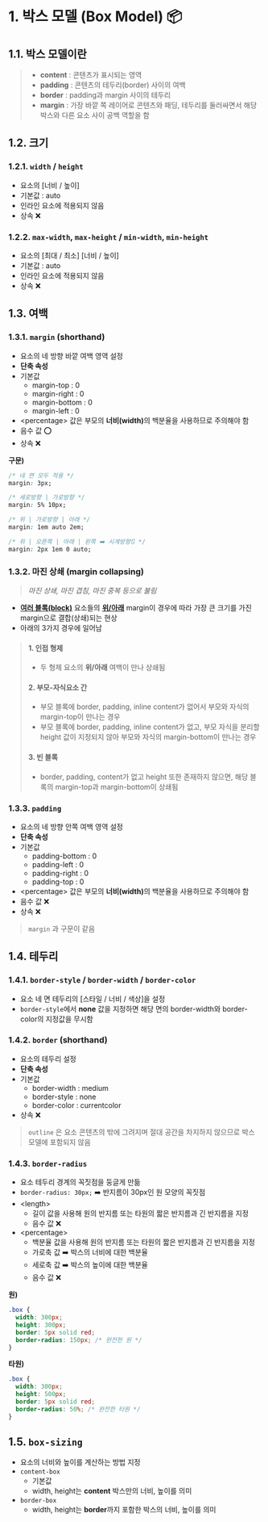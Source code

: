 # 1. 박스 모델 (Box Model) 📦
## 1.1. 박스 모델이란
 > - **content** : 콘텐츠가 표시되는 영역
 > - **padding** : 콘텐츠의 테두리(border) 사이의 여백
 > - **border** : padding과 margin 사이의 테두리
 > - **margin** : 가장 바깥 쪽 레이어로 콘텐츠와 패딩, 테두리를 둘러싸면서 해당 박스와 다른 요소 사이 공백 역할을 함

## 1.2. 크기
### 1.2.1. `width` / `height`
 - 요소의 [너비 / 높이]
 - 기본값 : auto
 - 인라인 요소에 적용되지 않음
 - 상속 ❌

### 1.2.2. `max-width`, `max-height` / `min-width`, `min-height`
 - 요소의 [최대 / 최소] [너비 / 높이]
 - 기본값 : auto
 - 인라인 요소에 적용되지 않음
 - 상속 ❌

## 1.3. 여백
### 1.3.1. `margin` (shorthand)
 * 요소의 네 방향 바깥 여백 영역 설정
 * **단축 속성**
 * 기본값
   - margin-top : 0
   - margin-right : 0
   - margin-bottom : 0
   - margin-left : 0
 * \<percentage> 값은 부모의 <b>너비(width)</b>의 백분율을 사용하므로 주의해야 함
 * 음수 값 ⭕️
 * 상속 ❌

**구문)**
```css
/* 네 면 모두 적용 */
margin: 3px;

/* 세로방향 | 가로방향 */
margin: 5% 10px;

/* 위 | 가로방향 | 아래 */
margin: 1em auto 2em;

/* 위 | 오른쪽 | 아래 | 왼쪽 ➡️ 시계방향🔃 */
margin: 2px 1em 0 auto;
```

### 1.3.2. 마진 상쇄 (margin collapsing)
 > *마진 상쇄, 마진 겹침, 마진 중복 등으로 불림*

 - **<u>여러 블록(block)</u>** 요소들의 **<u>위/아래</u>** margin이 경우에 따라 가장 큰 크기를 가진 margin으로 결합(상쇄)되는 현상
 - 아래의 3가지 경우에 일어남

 > #### 1. 인접 형제
 >  - 두 형제 요소의 **위/아래** 여백이 만나 상쇄됨
 > #### 2. 부모-자식요소 간
 >  - 부모 블록에 border, padding, inline content가 없어서 부모와 자식의 margin-top이 만나는 경우
 >  - 부모 블록에 border, padding, inline content가 없고, 부모 자식을 분리할 height 값이 지정되지 않아 부모와 자식의 margin-bottom이 만나는 경우 
 > #### 3. 빈 블록
 >  - border, padding, content가 없고 height 또한 존재하지 않으면, 해당 블록의 margin-top과 margin-bottom이 상쇄됨

### 1.3.3. `padding`
 * 요소의 네 방향 안쪽 여백 영역 설정
 * **단축 속성**
 * 기본값
   - padding-bottom : 0
   - padding-left : 0
   - padding-right : 0
   - padding-top : 0
 * \<percentage> 값은 부모의 <b>너비(width)</b>의 백분율을 사용하므로 주의해야 함
 * 음수 값 ❌
 * 상속 ❌

> `margin` 과 구문이 같음

## 1.4. 테두리
### 1.4.1. `border-style` / `border-width` / `border-color`
 - 요소 네 면 테두리의 [스타일 / 너비 / 색상]을 설정
 - `border-style`에서 **none** 값을 지정하면 해당 면의 border-width와 border-color의 지정값을 무시함

### 1.4.2. `border` (shorthand)
 * 요소의 테두리 설정
 * **단축 속성**
 * 기본값
   - border-width : medium
   - border-style : none
   - border-color : currentcolor
 * 상속 ❌

 > `outline` 은 요소 콘텐츠의 밖에 그려지며 절대 공간을 차지하지 않으므로 박스 모델에 포함되지 않음

### 1.4.3. `border-radius`
 - 요소 테두리 경계의 꼭짓점을 둥글게 만듦
 - `border-radius: 30px;` ➡️ 반지름이 30px인 원 모양의 꼭짓점
 - \<length>
   - 길이 값을 사용해 원의 반지름 또는 타원의 짧은 반지름과 긴 반지름을 지정
   - 음수 값 ❌
 - \<percentage>
   - 백분율 값을 사용해 원의 반지름 또는 타원의 짧은 반지름과 긴 반지름을 지정
   - 가로축 값 ➡️ 박스의 너비에 대한 백분율
   - 세로축 값 ➡️ 박스의 높이에 대한 백분율
   - 음수 값 ❌

**원)**
```css
.box {
  width: 300px;
  height: 300px;
  border: 5px solid red;
  border-radius: 150px; /* 완전한 원 */
}
```

**타원)**
```css
.box {
  width: 300px;
  height: 500px;
  border: 5px solid red;
  border-radius: 50%; /* 완전한 타원 */
}
```

## 1.5. `box-sizing`
 * 요소의 너비와 높이를 계산하는 방법 지정
 * `content-box`
   - 기본값
   - width, height는 **content** 박스만의 너비, 높이를 의미
 * `border-box`
   - width, height는 **border**까지 포함한 박스의 너비, 높이를 의미
